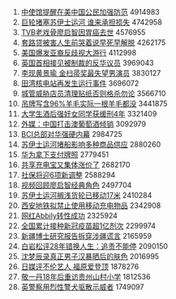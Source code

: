 1. [中使馆提醒在美中国公民加强防范](http://www.baidu.com/baidu?cl=3&tn=SE_baiduhomet8_jmjb7mjw&rsv_dl=fyb_top&fr=top1000&wd=%D6%D0%CA%B9%B9%DD%CC%E1%D0%D1%D4%DA%C3%C0%D6%D0%B9%FA%B9%AB%C3%F1%BC%D3%C7%BF%B7%C0%B7%B6) 4914983
1. [巨轮堵塞苏伊士运河 谁来承担损失](http://www.baidu.com/baidu?cl=3&tn=SE_baiduhomet8_jmjb7mjw&rsv_dl=fyb_top&fr=top1000&wd=%BE%DE%C2%D6%B6%C2%C8%FB%CB%D5%D2%C1%CA%BF%D4%CB%BA%D3%20%CB%AD%C0%B4%B3%D0%B5%A3%CB%F0%CA%A7) 4742958
1. [TVB老戏骨廖启智因胃癌去世](http://www.baidu.com/baidu?cl=3&tn=SE_baiduhomet8_jmjb7mjw&rsv_dl=fyb_top&fr=top1000&wd=TVB%C0%CF%CF%B7%B9%C7%C1%CE%C6%F4%D6%C7%D2%F2%CE%B8%B0%A9%C8%A5%CA%C0) 4576955
1. [套路贷被害人生前哭着说早死早解脱](http://www.baidu.com/baidu?cl=3&tn=SE_baiduhomet8_jmjb7mjw&rsv_dl=fyb_top&fr=top1000&wd=%CC%D7%C2%B7%B4%FB%B1%BB%BA%A6%C8%CB%C9%FA%C7%B0%BF%DE%D7%C5%CB%B5%D4%E7%CB%C0%D4%E7%BD%E2%CD%D1) 4262175
1. [美国爆发亚裔反歧视大游行](http://www.baidu.com/baidu?cl=3&tn=SE_baiduhomet8_jmjb7mjw&rsv_dl=fyb_top&fr=top1000&wd=%C3%C0%B9%FA%B1%AC%B7%A2%D1%C7%D2%E1%B7%B4%C6%E7%CA%D3%B4%F3%D3%CE%D0%D0) 4112998
1. [英国首相接见被制裁的反华议员](http://www.baidu.com/baidu?cl=3&tn=SE_baiduhomet8_jmjb7mjw&rsv_dl=fyb_top&fr=top1000&wd=%D3%A2%B9%FA%CA%D7%CF%E0%BD%D3%BC%FB%B1%BB%D6%C6%B2%C3%B5%C4%B7%B4%BB%AA%D2%E9%D4%B1) 3969043
1. [李现黄景瑜 金扫帚奖最失望男演员](http://www.baidu.com/baidu?cl=3&tn=SE_baiduhomet8_jmjb7mjw&rsv_dl=fyb_top&fr=top1000&wd=%C0%EE%CF%D6%BB%C6%BE%B0%E8%A4%20%BD%F0%C9%A8%D6%E3%BD%B1%D7%EE%CA%A7%CD%FB%C4%D0%D1%DD%D4%B1) 3830127
1. [田湾核电站再发生运行事件](http://www.baidu.com/baidu?cl=3&tn=SE_baiduhomet8_jmjb7mjw&rsv_dl=fyb_top&fr=top1000&wd=%CC%EF%CD%E5%BA%CB%B5%E7%D5%BE%D4%D9%B7%A2%C9%FA%D4%CB%D0%D0%CA%C2%BC%FE) 3696072
1. [城管威胁店员清理贴纸否则格杀勿论](http://www.baidu.com/baidu?cl=3&tn=SE_baiduhomet8_jmjb7mjw&rsv_dl=fyb_top&fr=top1000&wd=%B3%C7%B9%DC%CD%FE%D0%B2%B5%EA%D4%B1%C7%E5%C0%ED%CC%F9%D6%BD%B7%F1%D4%F2%B8%F1%C9%B1%CE%F0%C2%DB) 3566710
1. [吊牌写含96%羊毛实际一根羊毛都没](http://www.baidu.com/baidu?cl=3&tn=SE_baiduhomet8_jmjb7mjw&rsv_dl=fyb_top&fr=top1000&wd=%B5%F5%C5%C6%D0%B4%BA%AC96%25%D1%F2%C3%AB%CA%B5%BC%CA%D2%BB%B8%F9%D1%F2%C3%AB%B6%BC%C3%BB) 3441875
1. [大学生酒后强奸女同学获缓刑4年](http://www.baidu.com/baidu?cl=3&tn=SE_baiduhomet8_jmjb7mjw&rsv_dl=fyb_top&fr=top1000&wd=%B4%F3%D1%A7%C9%FA%BE%C6%BA%F3%C7%BF%BC%E9%C5%AE%CD%AC%D1%A7%BB%F1%BB%BA%D0%CC4%C4%EA) 3321409
1. [外媒：中国打击澳葡萄酒倾销](http://www.baidu.com/baidu?cl=3&tn=SE_baiduhomet8_jmjb7mjw&rsv_dl=fyb_top&fr=top1000&wd=%CD%E2%C3%BD%A3%BA%D6%D0%B9%FA%B4%F2%BB%F7%B0%C4%C6%CF%CC%D1%BE%C6%C7%E3%CF%FA) 3092979
1. [BCI总部对华强硬内幕](http://www.baidu.com/baidu?cl=3&tn=SE_baiduhomet8_jmjb7mjw&rsv_dl=fyb_top&fr=top1000&wd=BCI%D7%DC%B2%BF%B6%D4%BB%AA%C7%BF%D3%B2%C4%DA%C4%BB) 2984725
1. [苏伊士运河堵船影响多种商品供应](http://www.baidu.com/baidu?cl=3&tn=SE_baiduhomet8_jmjb7mjw&rsv_dl=fyb_top&fr=top1000&wd=%CB%D5%D2%C1%CA%BF%D4%CB%BA%D3%B6%C2%B4%AC%D3%B0%CF%EC%B6%E0%D6%D6%C9%CC%C6%B7%B9%A9%D3%A6) 2880260
1. [华为拿下支付牌照](http://www.baidu.com/baidu?cl=3&tn=SE_baiduhomet8_jmjb7mjw&rsv_dl=fyb_top&fr=top1000&wd=%BB%AA%CE%AA%C4%C3%CF%C2%D6%A7%B8%B6%C5%C6%D5%D5) 2779451
1. [共享充电宝又集体涨价了](http://www.baidu.com/baidu?cl=3&tn=SE_baiduhomet8_jmjb7mjw&rsv_dl=fyb_top&fr=top1000&wd=%B9%B2%CF%ED%B3%E4%B5%E7%B1%A6%D3%D6%BC%AF%CC%E5%D5%C7%BC%DB%C1%CB) 2682170
1. [社保将迎6项新调整](http://www.baidu.com/baidu?cl=3&tn=SE_baiduhomet8_jmjb7mjw&rsv_dl=fyb_top&fr=top1000&wd=%C9%E7%B1%A3%BD%AB%D3%AD6%CF%EE%D0%C2%B5%F7%D5%FB) 2588294
1. [视频回顾廖启智经典角色](http://www.baidu.com/baidu?cl=3&tn=SE_baiduhomet8_jmjb7mjw&rsv_dl=fyb_top&fr=top1000&wd=%CA%D3%C6%B5%BB%D8%B9%CB%C1%CE%C6%F4%D6%C7%BE%AD%B5%E4%BD%C7%C9%AB) 2497704
1. [苏伊士运河搁浅货轮已移动17米](http://www.baidu.com/baidu?cl=3&tn=SE_baiduhomet8_jmjb7mjw&rsv_dl=fyb_top&fr=top1000&wd=%CB%D5%D2%C1%CA%BF%D4%CB%BA%D3%B8%E9%C7%B3%BB%F5%C2%D6%D2%D1%D2%C6%B6%AF17%C3%D7) 2410284
1. [西安地铁拟禁止使用移动充电物品](http://www.baidu.com/baidu?cl=3&tn=SE_baiduhomet8_jmjb7mjw&rsv_dl=fyb_top&fr=top1000&wd=%CE%F7%B0%B2%B5%D8%CC%FA%C4%E2%BD%FB%D6%B9%CA%B9%D3%C3%D2%C6%B6%AF%B3%E4%B5%E7%CE%EF%C6%B7) 2342908
1. [网红Abbily转性成功](http://www.baidu.com/baidu?cl=3&tn=SE_baiduhomet8_jmjb7mjw&rsv_dl=fyb_top&fr=top1000&wd=%CD%F8%BA%ECAbbily%D7%AA%D0%D4%B3%C9%B9%A6) 2325924
1. [全国累计接种新冠疫苗超1亿剂次](http://www.baidu.com/baidu?cl=3&tn=SE_baiduhomet8_jmjb7mjw&rsv_dl=fyb_top&fr=top1000&wd=%C8%AB%B9%FA%C0%DB%BC%C6%BD%D3%D6%D6%D0%C2%B9%DA%D2%DF%C3%E7%B3%AC1%D2%DA%BC%C1%B4%CE) 2299974
1. [新疆博士研究报告拆穿涉疆谎言](http://www.baidu.com/baidu?cl=3&tn=SE_baiduhomet8_jmjb7mjw&rsv_dl=fyb_top&fr=top1000&wd=%D0%C2%BD%AE%B2%A9%CA%BF%D1%D0%BE%BF%B1%A8%B8%E6%B2%F0%B4%A9%C9%E6%BD%AE%BB%D1%D1%D4) 2165959
1. [白岩松评28年错换人生：追责不能停](http://www.baidu.com/baidu?cl=3&tn=SE_baiduhomet8_jmjb7mjw&rsv_dl=fyb_top&fr=top1000&wd=%B0%D7%D1%D2%CB%C9%C6%C028%C4%EA%B4%ED%BB%BB%C8%CB%C9%FA%A3%BA%D7%B7%D4%F0%B2%BB%C4%DC%CD%A3) 2090150
1. [沈梦辰录真正男子汉暴晒后的肤色](http://www.baidu.com/baidu?cl=3&tn=SE_baiduhomet8_jmjb7mjw&rsv_dl=fyb_top&fr=top1000&wd=%C9%F2%C3%CE%B3%BD%C2%BC%D5%E6%D5%FD%C4%D0%D7%D3%BA%BA%B1%A9%C9%B9%BA%F3%B5%C4%B7%F4%C9%AB) 2016995
1. [日媒评不伦艺人 福原爱登顶](http://www.baidu.com/baidu?cl=3&tn=SE_baiduhomet8_jmjb7mjw&rsv_dl=fyb_top&fr=top1000&wd=%C8%D5%C3%BD%C6%C0%B2%BB%C2%D7%D2%D5%C8%CB%20%B8%A3%D4%AD%B0%AE%B5%C7%B6%A5) 1878276
1. [敬一丹18年后重访贵州山村小学](http://www.baidu.com/baidu?cl=3&tn=SE_baiduhomet8_jmjb7mjw&rsv_dl=fyb_top&fr=top1000&wd=%BE%B4%D2%BB%B5%A418%C4%EA%BA%F3%D6%D8%B7%C3%B9%F3%D6%DD%C9%BD%B4%E5%D0%A1%D1%A7) 1812536
1. [英警察用烈性警犬驱散示威者](http://www.baidu.com/baidu?cl=3&tn=SE_baiduhomet8_jmjb7mjw&rsv_dl=fyb_top&fr=top1000&wd=%D3%A2%BE%AF%B2%EC%D3%C3%C1%D2%D0%D4%BE%AF%C8%AE%C7%FD%C9%A2%CA%BE%CD%FE%D5%DF) 1749097